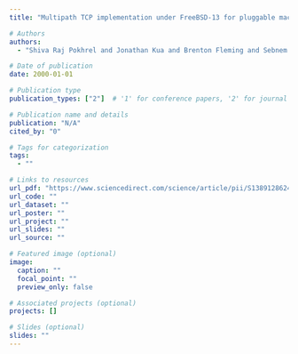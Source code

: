 ```yaml
---
title: "Multipath TCP implementation under FreeBSD-13 for pluggable machine learning models"

# Authors
authors:
  - "Shiva Raj Pokhrel and Jonathan Kua and Brenton Fleming and Sebnem Ozer and Jeff Howe and Anwar Walid"

# Date of publication
date: 2000-01-01

# Publication type
publication_types: ["2"]  # '1' for conference papers, '2' for journal articles, '3' for preprints

# Publication name and details
publication: "N/A"
cited_by: "0"

# Tags for categorization
tags:
  - ""

# Links to resources
url_pdf: "https://www.sciencedirect.com/science/article/pii/S1389128624005036"  # Link to the resource
url_code: ""
url_dataset: ""
url_poster: ""
url_project: ""
url_slides: ""
url_source: ""

# Featured image (optional)
image:
  caption: ""
  focal_point: ""
  preview_only: false

# Associated projects (optional)
projects: []

# Slides (optional)
slides: ""
---
```

